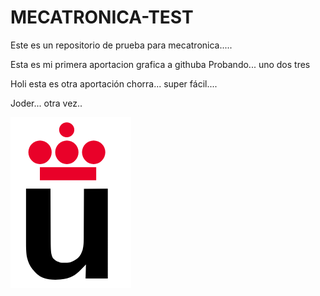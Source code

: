 # MECATRONICA-TEST
Este es un repositorio de prueba para mecatronica.....

Esta es mi primera aportacion grafica a githuba
Probando... uno dos tres


Holi esta es otra aportación chorra... super fácil....

Joder... otra vez..

![](Logo-urjc.png)

